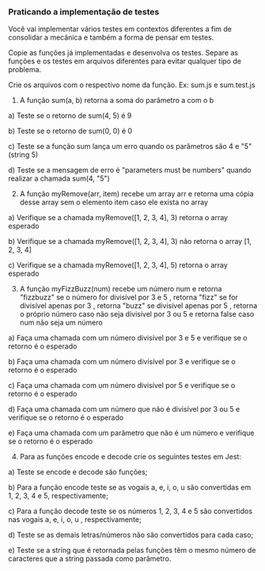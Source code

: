 ### Praticando a implementação de testes

Você vai implementar vários testes em contextos diferentes a fim de consolidar a mecânica e também a forma de pensar em testes.

Copie as funções já implementadas e desenvolva os testes. Separe as funções e os testes em arquivos diferentes para evitar qualquer tipo de problema.

Crie os arquivos com o respectivo nome da função. Ex: sum.js e sum.test.js

1. A função sum(a, b) retorna a soma do parâmetro a com o b

a) Teste se o retorno de sum(4, 5) é 9

b) Teste se o retorno de sum(0, 0) é 0

c) Teste se a função sum lança um erro quando os parâmetros são 4 e "5" (string 5)

d) Teste se a mensagem de erro é "parameters must be numbers" quando realizar a chamada sum(4, "5")


2. A função myRemove(arr, item) recebe um array arr e retorna uma cópia desse array sem o elemento item caso ele exista no array

a) Verifique se a chamada myRemove([1, 2, 3, 4], 3) retorna o array esperado

b) Verifique se a chamada myRemove([1, 2, 3, 4], 3) não retorna o array [1, 2, 3, 4]

c) Verifique se a chamada myRemove([1, 2, 3, 4], 5) retorna o array esperado


3. A função myFizzBuzz(num) recebe um número num e retorna "fizzbuzz" se o número for divisível por 3 e 5 , retorna "fizz" se for divisível apenas por 3 , retorna "buzz" se divisível apenas por 5 , retorna o próprio número caso não seja divisível por 3 ou 5 e retorna false caso num não seja um número

a) Faça uma chamada com um número divisível por 3 e 5 e verifique se o retorno é o esperado

b) Faça uma chamada com um número divisível por 3 e verifique se o retorno é o esperado

c) Faça uma chamada com um número divisível por 5 e verifique se o retorno é o esperado

d) Faça uma chamada com um número que não é divisível por 3 ou 5 e verifique se o retorno é o esperado

e) Faça uma chamada com um parâmetro que não é um número e verifique se o retorno é o esperado

4. Para as funções encode e decode crie os seguintes testes em Jest:

a) Teste se encode e decode são funções;

b) Para a função encode teste se as vogais a, e, i, o, u são convertidas em 1, 2, 3, 4 e 5, respectivamente;

c) Para a função decode teste se os números 1, 2, 3, 4 e 5 são convertidos nas vogais a, e, i, o, u , respectivamente;

d) Teste se as demais letras/números não são convertidos para cada caso;

e) Teste se a string que é retornada pelas funções têm o mesmo número de caracteres que a string passada como parâmetro.